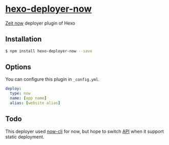 # [hexo-deployer-now](https://hexo-deployer-now.now.sh/)
[Zeit now](https://zeit.co/now) deployer plugin of Hexo

## Installation
``` bash
$ npm install hexo-deployer-now --save
```

## Options
You can configure this plugin in `_config.yml`.
``` yml
deploy:
  type: now
  name: [app name]
  alias: [website alias]
```

## Todo
This deployer used [now-cli](https://github.com/zeit/now-cli) for now, but hope to switch [API](https://zeit.co/api) when it support static deployment.
